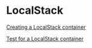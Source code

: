 # LocalStack

<!--codeinclude-->
[Creating a LocalStack container](../../examples/localstack/localstack.go)
<!--/codeinclude-->

<!--codeinclude-->
[Test for a LocalStack container](../../examples/localstack/s3_test.go)
<!--/codeinclude-->

